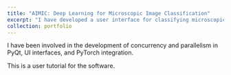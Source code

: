 ```yaml
---
title: "AIMIC: Deep Learning for Microscopic Image Classification"
excerpt: "I have developed a user interface for classifying microscopic images using PyQt and PyTorch. <br/><video src='/images/aimic.mp4' controls='controls' style='max-width: 700px;'> </video>"
collection: portfolio
---
```


I have been involved in the development of concurrency and parallelism in PyQt, UI interfaces, and PyTorch integration.

This is a user tutorial for the software.